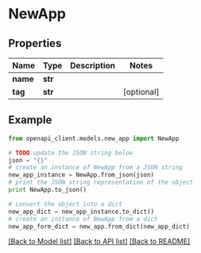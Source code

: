 # NewApp


## Properties
Name | Type | Description | Notes
------------ | ------------- | ------------- | -------------
**name** | **str** |  | 
**tag** | **str** |  | [optional] 

## Example

```python
from openapi_client.models.new_app import NewApp

# TODO update the JSON string below
json = "{}"
# create an instance of NewApp from a JSON string
new_app_instance = NewApp.from_json(json)
# print the JSON string representation of the object
print NewApp.to_json()

# convert the object into a dict
new_app_dict = new_app_instance.to_dict()
# create an instance of NewApp from a dict
new_app_form_dict = new_app.from_dict(new_app_dict)
```
[[Back to Model list]](../README.md#documentation-for-models) [[Back to API list]](../README.md#documentation-for-api-endpoints) [[Back to README]](../README.md)


